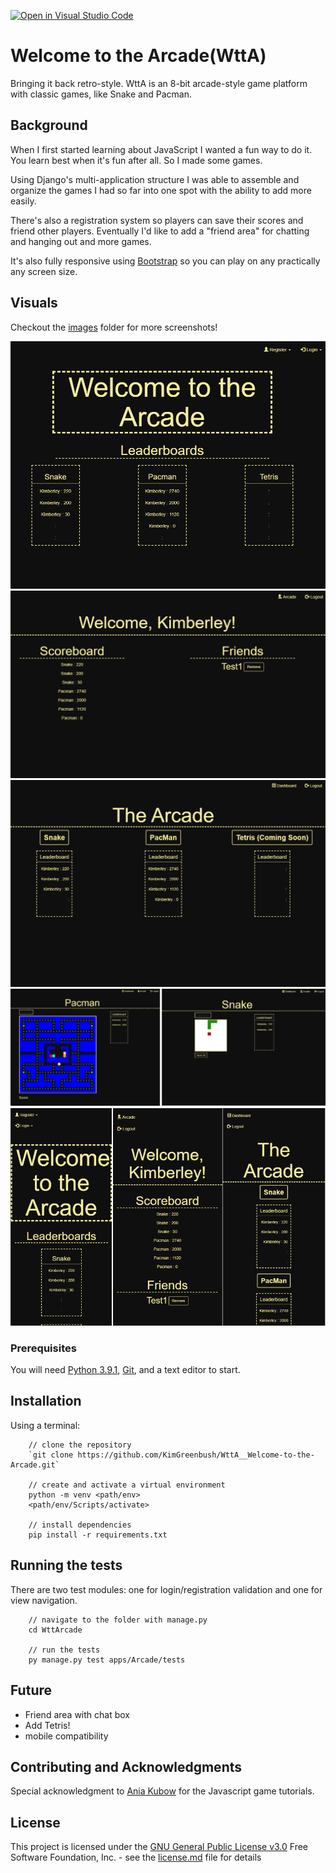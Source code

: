 [![Open in Visual Studio Code](https://open.vscode.dev/badges/open-in-vscode.svg)](https://open.vscode.dev/KimGreenbush/WttA_Welcome-to-the-Arcade)

# Welcome to the Arcade(WttA)

Bringing it back retro-style. WttA is an 8-bit arcade-style game platform with classic games, like Snake and Pacman.

## Background

When I first started learning about JavaScript I wanted a fun way to do it. You learn best when it's fun after all. So I made some games.

Using Django's multi-application structure I was able to assemble and organize the games I had so far into one spot with the ability to add more easily.

There's also a registration system so players can save their scores and friend other players. Eventually I'd like to add a "friend area" for chatting and hanging out and more games.

It's also fully responsive using [Bootstrap](https://getbootstrap.com/docs/3.4/getting-started/) so you can play on any practically any screen size.

## Visuals

Checkout the [images](images) folder for more screenshots!

![Welcome to the Arcade landing page](images/landing.png)
![player dashboards](images/dashboard.png)
![arcade](images/arcade.png)
![games](images/layout_games.png)
![responsive design](images/res_phone.png)

### Prerequisites

You will need [Python 3.9.1](https://www.python.org/downloads/release/python-391/), [Git](https://git-scm.com/book/en/v2/Getting-Started-Installing-Git), and a text editor to start.

## Installation

Using a terminal:

```shell
    // clone the repository
    `git clone https://github.com/KimGreenbush/WttA__Welcome-to-the-Arcade.git`

    // create and activate a virtual environment
    python -m venv <path/env>
    <path/env/Scripts/activate>

    // install dependencies
    pip install -r requirements.txt
```

## Running the tests

There are two test modules: one for login/registration validation and one for view navigation.

```shell
    // navigate to the folder with manage.py
    cd WttArcade

    // run the tests
    py manage.py test apps/Arcade/tests
```


## Future

- Friend area with chat box
- Add Tetris!
- mobile compatibility 

## Contributing and Acknowledgments

Special acknowledgment to [Ania Kubow](https://github.com/kubowania) for the Javascript game tutorials.

## License

This project is licensed under the [GNU General Public License v3.0](license.md)
Free Software Foundation, Inc. - see the [license.md](license.md) file for
details
